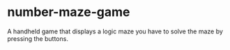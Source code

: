 # number-maze-game
A handheld game that displays a logic maze you have to solve the maze by pressing the buttons.
